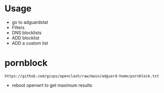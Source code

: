 # Usage
- go to adguardstat<br>
- Filters<br>
- DNS blocklists<br>
- ADD blocklist<br>
- ADD a custom list<br>
# pornblock
```
https://github.com/givps/openclash/raw/main/adguard-home/pornblock.txt
```
- reboot openwrt to get maximum results
